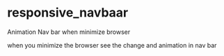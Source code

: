 # responsive_navbaar
Animation Nav bar when minimize browser

when you minimize the browser see the change and animation in nav bar
